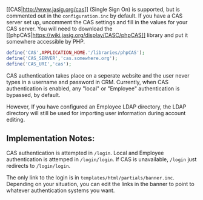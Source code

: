 [[CAS|http://www.jasig.org/cas]] (Single Sign On) is supported,
but is commented out in the `configuration.inc` by default. If you have a CAS
server set up, uncomment the CAS settings and fill in the values for your CAS
server. You will need to download the [[phpCAS|https://wiki.jasig.org/display/CASC/phpCAS]]
library and put it somewhere accessible by PHP.

```php
define('CAS',APPLICATION_HOME.'/libraries/phpCAS');
define('CAS_SERVER','cas.somewhere.org');
define('CAS_URI','cas');
```

CAS authentication takes place on a seperate website and the user never types
in a username and password in CRM. Currently, when CAS authentication is enabled,
any "local" or "Employee" authentication is bypassed, by default.

However, If you have configured an Employee LDAP directory, the LDAP directory
will still be used for importing user information during account editing.

## Implementation Notes:
CAS authentication is attempted in `/login`.
Local and Employee authentication is attemped in `/login/login`.
If CAS is unavailable, `/login` just redirects to `/login/login`.

The only link to the login is in `templates/html/partials/banner.inc`.
Depending on your situation, you can edit the links in the banner to point to
whatever authentication systems you want.

